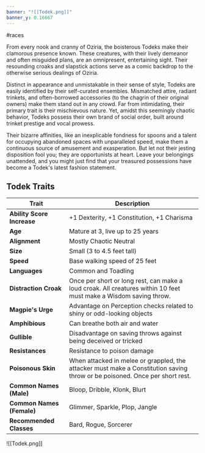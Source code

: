 ```yaml
---
banner: "![[Todek.png]]"
banner_y: 0.16667
---
```

#races

From every nook and cranny of Oziria, the boisterous Todeks make their clamorous presence known. These creatures, with their lively demeanor and often misguided plans, are an omnipresent, entertaining sight. Their resounding croaks and slapstick actions serve as a comic backdrop to the otherwise serious dealings of Oziria.

Distinct in appearance and unmistakable in their sense of style, Todeks are easily identified by their self-curated ensembles. Mismatched attire, radiant trinkets, and often-borrowed accessories (to the chagrin of their original owners) make them stand out in any crowd. Far from intimidating, their primary trait is their mischievous nature. Yet, amidst this seemingly chaotic behavior, Todeks possess their own brand of social order, built around trinket prestige and vocal prowess.

Their bizarre affinities, like an inexplicable fondness for spoons and a talent for occupying abandoned spaces with unparalleled speed, make them a continuous source of amusement and exasperation. But let not their jesting disposition fool you; they are opportunists at heart. Leave your belongings unattended, and you might just find that your treasured possessions have become a Todek's latest fashion statement.
## Todek Traits

| **Trait** | **Description** |
|---|---|
| **Ability Score Increase** | +1 Dexterity, +1 Constitution, +1 Charisma |
| **Age** | Mature at 3, live up to 25 years |
| **Alignment** | Mostly Chaotic Neutral |
| **Size** | Small (3 to 4.5 feet tall) |
| **Speed** | Base walking speed of 25 feet |
| **Languages** | Common and Toadling |
| **Distraction Croak** | Once per short or long rest, can make a loud croak. All creatures within 10 feet must make a Wisdom saving throw. |
| **Magpie's Urge** | Advantage on Perception checks related to shiny or odd-looking objects |
| **Amphibious** | Can breathe both air and water |
| **Gullible** | Disadvantage on saving throws against being deceived or tricked |
| **Resistances** | Resistance to poison damage |
| **Poisonous Skin** | When attacked in melee or grappled, the attacker must make a Constitution saving throw or be poisoned. Once per short rest. |
| **Common Names (Male)** | Bloop, Dribble, Klonk, Blurt |
| **Common Names (Female)** | Glimmer, Sparkle, Plop, Jangle |
| **Recommended Classes** | Bard, Rogue, Sorcerer |

![[Todek.png]]